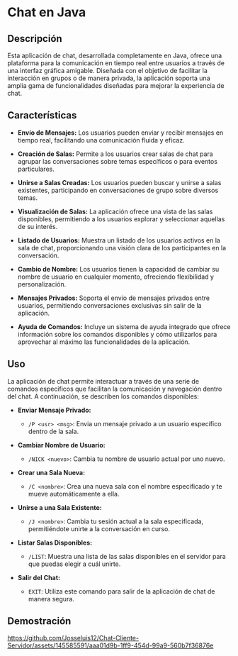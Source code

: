# Chat en Java

## Descripción

Esta aplicación de chat, desarrollada completamente en Java, ofrece una plataforma para la comunicación en tiempo real entre usuarios a través de una interfaz gráfica amigable. Diseñada con el objetivo de facilitar la interacción en grupos o de manera privada, la aplicación soporta una amplia gama de funcionalidades diseñadas para mejorar la experiencia de chat.

## Características

- **Envío de Mensajes:** Los usuarios pueden enviar y recibir mensajes en tiempo real, facilitando una comunicación fluida y eficaz.

- **Creación de Salas:** Permite a los usuarios crear salas de chat para agrupar las conversaciones sobre temas específicos o para eventos particulares.

- **Unirse a Salas Creadas:** Los usuarios pueden buscar y unirse a salas existentes, participando en conversaciones de grupo sobre diversos temas.

- **Visualización de Salas:** La aplicación ofrece una vista de las salas disponibles, permitiendo a los usuarios explorar y seleccionar aquellas de su interés.

- **Listado de Usuarios:** Muestra un listado de los usuarios activos en la sala de chat, proporcionando una visión clara de los participantes en la conversación.

- **Cambio de Nombre:** Los usuarios tienen la capacidad de cambiar su nombre de usuario en cualquier momento, ofreciendo flexibilidad y personalización.

- **Mensajes Privados:** Soporta el envío de mensajes privados entre usuarios, permitiendo conversaciones exclusivas sin salir de la aplicación.

- **Ayuda de Comandos:** Incluye un sistema de ayuda integrado que ofrece información sobre los comandos disponibles y cómo utilizarlos para aprovechar al máximo las funcionalidades de la aplicación.

## Uso

La aplicación de chat permite interactuar a través de una serie de comandos específicos que facilitan la comunicación y navegación dentro del chat. A continuación, se describen los comandos disponibles:

- **Enviar Mensaje Privado:**
  - `/P <usr> <msg>`: Envia un mensaje privado a un usuario específico dentro de la sala.

- **Cambiar Nombre de Usuario:**
  - `/NICK <nuevo>`: Cambia tu nombre de usuario actual por uno nuevo.

- **Crear una Sala Nueva:**
  - `/C <nombre>`: Crea una nueva sala con el nombre especificado y te mueve automáticamente a ella.

- **Unirse a una Sala Existente:**
  - `/J <nombre>`: Cambia tu sesión actual a la sala especificada, permitiéndote unirte a la conversación en curso.

- **Listar Salas Disponibles:**
  - `/LIST`: Muestra una lista de las salas disponibles en el servidor para que puedas elegir a cuál unirte.

- **Salir del Chat:**
  - `EXIT`: Utiliza este comando para salir de la aplicación de chat de manera segura.


## Demostración

https://github.com/Josseluis12/Chat-Cliente-Servidor/assets/145585591/aaa01d9b-1ff9-454d-99a9-560b7f36876e


